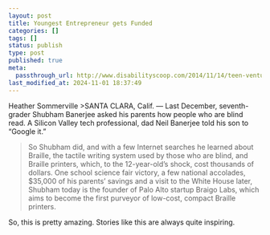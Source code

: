 ```yaml
---
layout: post
title: Youngest Entrepreneur gets Funded
categories: []
tags: []
status: publish
type: post
published: true
meta:
  passthrough_url: http://www.disabilityscoop.com/2014/11/14/teen-venture-capital/19847/
last_modified_at: 2024-11-01 18:37:49
---
```


Heather Sommerville >SANTA CLARA, Calif. — Last December, seventh-grader Shubham Banerjee asked his parents how people who are blind read.
A Silicon Valley tech professional, dad Neil Banerjee told his son to “Google it.”


>So Shubham did, and with a few Internet searches he learned about Braille, the tactile writing system used by those who are blind, and Braille printers, which, to the 12-year-old’s shock, cost thousands of dollars. One school science fair victory, a few national accolades, $35,000 of his parents’ savings and a visit to the White House later, Shubham today is the founder of Palo Alto startup Braigo Labs, which aims to become the first purveyor of low-cost, compact Braille printers.



So, this is pretty amazing. Stories like this are always quite inspiring.
